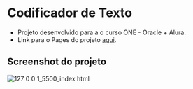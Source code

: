 # Codificador de Texto
- Projeto desenvolvido para a o curso ONE - Oracle + Alura.
- Link para o Pages do projeto [aqui](https://pablodixs.github.io/CodificadorDeTexto/).

## Screenshot do projeto
![127 0 0 1_5500_index html](https://user-images.githubusercontent.com/90719668/185669721-566f929e-954e-4ba5-987a-3c47104c409e.png)
